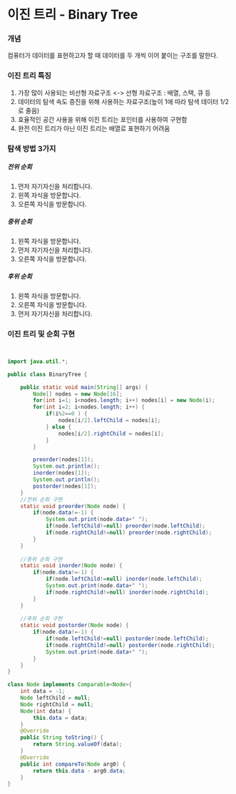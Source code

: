 # 이진 트리 - Binary Tree


### 개념


컴퓨터가 데이터를 표현하고자 할 때 데이터를 두 개씩 이어 붙이는 구조를 말한다.


### 이진 트리 특징


1) 가장 많이 사용되는 비선형 자료구조 <-> 선형 자료구조 : 배열, 스택, 큐 등
2) 데이터의 탐색 속도 증진을 위해 사용하는 자료구조(높이 1에 따라 탐색 데이터 1/2로 줄음)
3) 효율적인 공간 사용을 위해 이진 트리는 포인터를 사용하여 구현함
4) 완전 이진 트리가 아닌 이진 트리는 배열로 표현하기 어려움


### 탐색 방법 3가지


##### 전위 순회

1) 먼저 자기자신을 처리합니다.
2) 왼쪽 자식을 방문합니다.
3) 오른쪽 자식을 방문합니다.

##### 중위 순회

1) 왼쪽 자식을 방문합니다.
2) 먼저 자기자신을 처리합니다.
3) 오른쪽 자식을 방문합니다.

##### 후위 순회

1) 왼쪽 자식을 방문합니다.
2) 오른쪽 자식을 방문합니다.
3) 먼저 자기자신을 처리합니다.


### 이진 트리 및 순회 구현


```java


import java.util.*;

public class BinaryTree {

	public static void main(String[] args) {
		Node[] nodes = new Node[16];
		for(int i=1; i<nodes.length; i++) nodes[i] = new Node(i);
		for(int i=2; i<nodes.length; i++) {
			if(i%2==0 ) {
				nodes[i/2].leftChild = nodes[i];
			} else {
				nodes[i/2].rightChild = nodes[i];
			}
		}

		preorder(nodes[1]);
		System.out.println();
		inorder(nodes[1]);
		System.out.println();
		postorder(nodes[1]);
	}
	//전위 순회 구현
	static void preorder(Node node) {
		if(node.data!=-1) {
			System.out.print(node.data+" ");
			if(node.leftChild!=null) preorder(node.leftChild);
			if(node.rightChild!=null) preorder(node.rightChild);
		}
	}
	
	//중위 순회 구현
	static void inorder(Node node) {
		if(node.data!=-1) {
			if(node.leftChild!=null) inorder(node.leftChild);
			System.out.print(node.data+" ");
			if(node.rightChild!=null) inorder(node.rightChild);
		}
	}
	
	//후위 순회 구현
	static void postorder(Node node) {
		if(node.data!=-1) {
			if(node.leftChild!=null) postorder(node.leftChild);
			if(node.rightChild!=null) postorder(node.rightChild);
			System.out.print(node.data+" ");
		}
	}
}

class Node implements Comparable<Node>{
	int data = -1;
	Node leftChild = null;
	Node rightChild = null;	
	Node(int data) {
		this.data = data;
	}
	@Override
	public String toString() {
		return String.valueOf(data);
	}
	@Override
	public int compareTo(Node arg0) {
		return this.data - arg0.data;
	}
}


```

